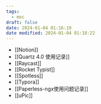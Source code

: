 ```yaml
---
tags:
  - moc
draft: false
date: 2024-01-04 01:16:19
date modified: 2024-01-04 01:18:22
---
```


- [[Notion]]
- [[Quartz 4.0 使用记录]]
- [[Raycast]]
- [[Rocket Typist]]
- [[Spotless]]
- [[Typora]]
- [[Paperless-ngx使用问题记录]]
- [[uPic]]
